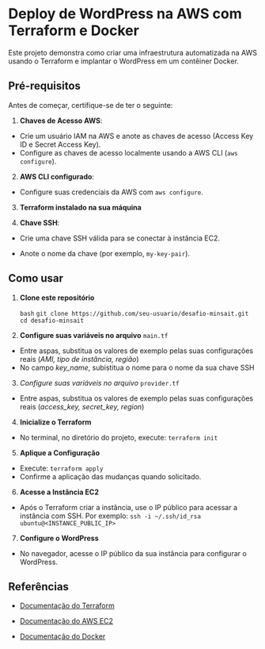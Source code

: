 
# Deploy de WordPress na AWS com Terraform e Docker
  

Este projeto demonstra como criar uma infraestrutura automatizada na AWS usando o Terraform e implantar o WordPress em um contêiner Docker.
  

## Pré-requisitos
  

Antes de começar, certifique-se de ter o seguinte:  

1.  **Chaves de Acesso AWS**:
- Crie um usuário IAM na AWS e anote as chaves de acesso (Access Key ID e Secret Access Key).
- Configure as chaves de acesso localmente usando a AWS CLI (`aws configure`).  

2.  **AWS CLI configurado**:
- Configure suas credenciais da AWS com `aws configure`. 

3.  **Terraform instalado na sua máquina** 

4.  **Chave SSH**:

- Crie uma chave SSH válida para se conectar à instância EC2.

- Anote o nome da chave (por exemplo, `my-key-pair`).

  
  

## Como usar
  

1. **Clone este repositório**

	```bash```
	```git clone https://github.com/seu-usuario/desafio-minsait.git```
	```cd desafio-minsait ```

2. **Configure suas variáveis no arquivo** `main.tf`

- Entre aspas, substitua os valores de exemplo pelas suas configurações reais (*AMI, tipo de instância, região*)
- No campo *key_name*, subistitua o nome para o nome da sua chave SSH

3. *Configure suas variáveis no arquivo* `provider.tf`
- Entre aspas, substitua os valores de exemplo pelas suas configurações reais (*access_key, secret_key, region*)

4. **Inicialize o Terraform** 
- No terminal, no diretório do projeto, execute: ```terraform init ``` 

5. **Aplique a Configuração**
- Execute: ```terraform apply ```
- Confirme a aplicação das mudanças quando solicitado.

6. **Acesse a Instância EC2** 
- Após o Terraform criar a instância, use o IP público para acessar a instância com SSH.  Por exemplo: ```ssh -i ~/.ssh/id_rsa ubuntu@<INSTANCE_PUBLIC_IP> ```

7. **Configure o WordPress** 
- No navegador, acesse o IP público da sua instância para configurar o WordPress.   

  

## Referências  

- [Documentação do Terraform](https://developer.hashicorp.com/terraform/docs)

- [Documentação do AWS EC2](https://docs.aws.amazon.com/AWSEC2/latest/UserGuide/EC2_GetStarted.html)

- [Documentação do Docker](https://docs.docker.com/reference/)